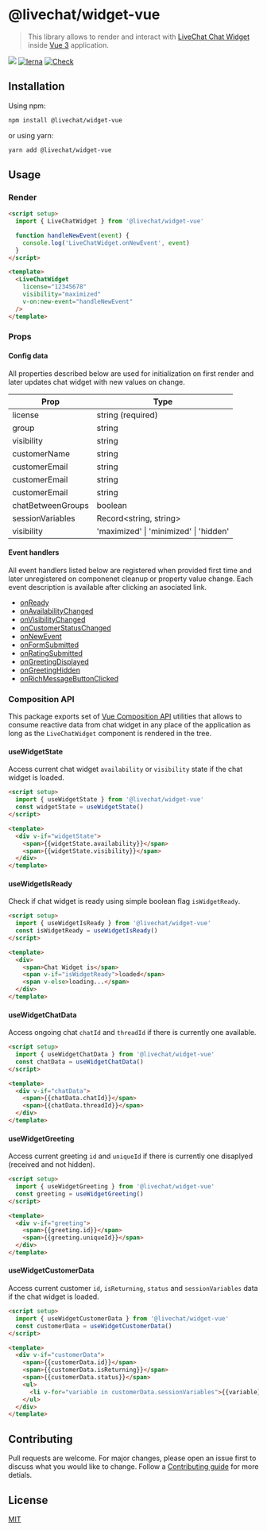 # @livechat/widget-vue

> This library allows to render and interact with [LiveChat Chat Widget](https://developers.livechat.com/open-chat-widget/) inside [Vue 3](https://v3.vuejs.org/) application.

![](https://img.shields.io/badge/license-MIT-blue.svg)
[![lerna](https://img.shields.io/badge/maintained%20with-lerna-cc00ff.svg)](https://lerna.js.org/)
[![Check](https://github.com/livechat/chat-widget-adapters/actions/workflows/check.yml/badge.svg?branch=master)](https://github.com/livechat/chat-widget-adapters/actions/workflows/check.yml)

## Installation

Using npm:

```bash
npm install @livechat/widget-vue
```

or using yarn:

```bash
yarn add @livechat/widget-vue
```

## Usage

### Render

```html
<script setup>
  import { LiveChatWidget } from '@livechat/widget-vue'

  function handleNewEvent(event) {
    console.log('LiveChatWidget.onNewEvent', event)
  }
</script>

<template>
  <LiveChatWidget
    license="12345678"
    visibility="maximized"
    v-on:new-event="handleNewEvent"
  />
</template>
```

### Props

#### Config data

All properties described below are used for initialization on first render and later updates chat widget with new values on change.

| Prop              | Type                                   |
| ----------------- | -------------------------------------- |
| license           | string (required)                      |
| group             | string                                 |
| visibility        | string                                 |
| customerName      | string                                 |
| customerEmail     | string                                 |
| customerEmail     | string                                 |
| customerEmail     | string                                 |
| chatBetweenGroups | boolean                                |
| sessionVariables  | Record<string, string>                 |
| visibility        | 'maximized' \| 'minimized' \| 'hidden' |

#### Event handlers

All event handlers listed below are registered when provided first time and later unregistered on componenet cleanup or property value change. Each event description is available after clicking an asociated link.

- [onReady](https://developers.livechat.com/docs/extending-chat-widget/javascript-api#on-ready)
- [onAvailabilityChanged](https://developers.livechat.com/docs/extending-chat-widget/javascript-api#on-availability-changed)
- [onVisibilityChanged](https://developers.livechat.com/docs/extending-chat-widget/javascript-api#on-visibility-changed)
- [onCustomerStatusChanged](https://developers.livechat.com/docs/extending-chat-widget/javascript-api#on-customer-status-changed)
- [onNewEvent](https://developers.livechat.com/docs/extending-chat-widget/javascript-api#on-new-event)
- [onFormSubmitted](https://developers.livechat.com/docs/extending-chat-widget/javascript-api#on-form-submitted)
- [onRatingSubmitted](https://developers.livechat.com/docs/extending-chat-widget/javascript-api#on-rating-submitted)
- [onGreetingDisplayed](https://developers.livechat.com/docs/extending-chat-widget/javascript-api#on-greeting-displayed)
- [onGreetingHidden](https://developers.livechat.com/docs/extending-chat-widget/javascript-api#on-greeting-hidden)
- [onRichMessageButtonClicked](https://developers.livechat.com/docs/extending-chat-widget/javascript-api#on-rich-message-button-clicked)

### Composition API

This package exports set of [Vue Composition API](https://v3.vuejs.org/api/composition-api.html#composition-api) utilities that allows to consume reactive data from chat widget in any place of the application as long as the `LiveChatWidget` component is rendered in the tree.

#### useWidgetState

Access current chat widget `availability` or `visibility` state if the chat widget is loaded.

```html
<script setup>
  import { useWidgetState } from '@livechat/widget-vue'
  const widgetState = useWidgetState()
</script>

<template>
  <div v-if="widgetState">
    <span>{{widgetState.availability}}</span>
    <span>{{widgetState.visibility}}</span>
  </div>
</template>
```

#### useWidgetIsReady

Check if chat widget is ready using simple boolean flag `isWidgetReady`.

```html
<script setup>
  import { useWidgetIsReady } from '@livechat/widget-vue'
  const isWidgetReady = useWidgetIsReady()
</script>

<template>
  <div>
    <span>Chat Widget is</span>
    <span v-if="isWidgetReady">loaded</span>
    <span v-else>loading...</span>
  </div>
</template>
```

#### useWidgetChatData

Access ongoing chat `chatId` and `threadId` if there is currently one available.

```html
<script setup>
  import { useWidgetChatData } from '@livechat/widget-vue'
  const chatData = useWidgetChatData()
</script>

<template>
  <div v-if="chatData">
    <span>{{chatData.chatId}}</span>
    <span>{{chatData.threadId}}</span>
  </div>
</template>
```

#### useWidgetGreeting

Access current greeting `id` and `uniqueId` if there is currently one disaplyed (received and not hidden).

```html
<script setup>
  import { useWidgetGreeting } from '@livechat/widget-vue'
  const greeting = useWidgetGreeting()
</script>

<template>
  <div v-if="greeting">
    <span>{{greeting.id}}</span>
    <span>{{greeting.uniqueId}}</span>
  </div>
</template>
```

#### useWidgetCustomerData

Access current customer `id`, `isReturning`, `status` and `sessionVariables` data if the chat widget is loaded.

```html
<script setup>
  import { useWidgetCustomerData } from '@livechat/widget-vue'
  const customerData = useWidgetCustomerData()
</script>

<template>
  <div v-if="customerData">
    <span>{{customerData.id}}</span>
    <span>{{customerData.isReturning}}</span>
    <span>{{customerData.status}}</span>
    <ul>
      <li v-for="variable in customerData.sessionVariables">{{variable}}</li>
    </ul>
  </div>
</template>
```

## Contributing

Pull requests are welcome. For major changes, please open an issue first to discuss what you would like to change. Follow a [Contributing guide](https://github.com/livechat/chat-widget-adapters#-contributing) for more detials.

## License

[MIT](https://choosealicense.com/licenses/mit/)
